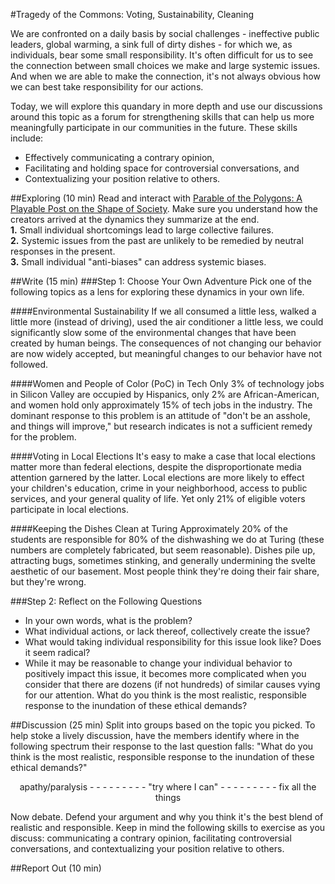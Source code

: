 #Tragedy of the Commons: Voting, Sustainability, Cleaning

We are confronted on a daily basis by social challenges - ineffective public leaders, global warming, a sink full of dirty dishes - for which we, as individuals, bear some small responsibility. It's often difficult for us to see the connection between small choices we make and large systemic issues. And when we are able to make the connection, it's not always obvious how we can best take responsibility for our actions. 

Today, we will explore this quandary in more depth and use our discussions around this topic as a forum for strengthening skills that can help us more meaningfully participate in our communities in the future. These skills include:
* Effectively communicating a contrary opinion,
* Facilitating and holding space for controversial conversations, and
* Contextualizing your position relative to others.

##Exploring (10 min)
Read and interact with [Parable of the Polygons: A Playable Post on the Shape of Society](http://ncase.me/polygons/). Make sure you understand how the creators arrived at the dynamics they summarize at the end.  
    **1.** Small individual shortcomings lead to large collective failures.  
    **2.** Systemic issues from the past are unlikely to be remedied by neutral responses in the present.  
    **3.** Small individual "anti-biases" can address systemic biases.  

##Write (15 min)
###Step 1: Choose Your Own Adventure
Pick one of the following topics as a lens for exploring these dynamics in your own life.

####Environmental Sustainability
If we all consumed a little less, walked a little more (instead of driving), used the air conditioner a little less, we could significantly slow some of the environmental changes that have been created by human beings. The consequences of not changing our behavior are now widely accepted, but meaningful changes to our behavior have not followed.

####Women and People of Color (PoC) in Tech
Only 3% of technology jobs in Silicon Valley are occupied by Hispanics, only 2% are African-American, and women hold only approximately 15% of tech jobs in the industry. The dominant response to this problem is an attitude of "don't be an asshole, and things will improve," but research indicates is not a sufficient remedy for the problem. 

####Voting in Local Elections
It's easy to make a case that local elections matter more than federal elections, despite the disproportionate media attention garnered by the latter. Local elections are more likely to effect your children's education, crime in your neighborhood, access to public services, and your general quality of life. Yet only 21% of eligible voters participate in local elections.

####Keeping the Dishes Clean at Turing
Approximately 20% of the students are responsible for 80% of the dishwashing we do at Turing (these numbers are completely fabricated, but seem reasonable). Dishes pile up, attracting bugs, sometimes stinking, and generally undermining the svelte aesthetic of our basement. Most people think they're doing their fair share, but they're wrong. 

###Step 2: Reflect on the Following Questions
* In your own words, what is the problem?
* What individual actions, or lack thereof, collectively create the issue?
* What would taking individual responsibility for this issue look like? Does it seem radical?
* While it may be reasonable to change your individual behavior to positively impact this issue, it becomes more complicated when you consider that there are dozens (if not hundreds) of similar causes vying for our attention. What do you think is the most realistic, responsible response to the inundation of these ethical demands? 

##Discussion (25 min)
Split into groups based on the topic you picked. To help stoke a lively discussion, have the members identify where in the following spectrum their response to the last question falls: "What do you think is the most realistic, responsible response to the inundation of these ethical demands?" 

  <center>apathy/paralysis - - - - - - - - - "try where I can" - - - - - - - - - fix all the things</center>

Now debate. Defend your argument and why you think it's the best blend of realistic and responsible. Keep in mind the following skills to exercise as you discuss: communicating a contrary opinion, facilitating controversial conversations, and contextualizing your position relative to others. 

##Report Out (10 min)
